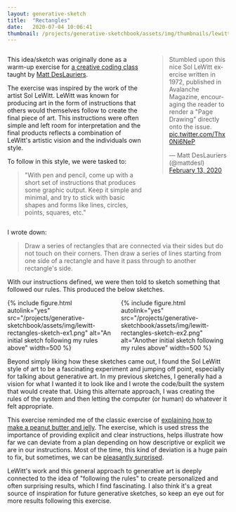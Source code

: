 ```yaml
---
layout: generative-sketch
title:  "Rectangles"
date:   2020-07-04 10:06:41
thumbnail: /projects/generative-sketchbook/assets/img/thumbnails/lewitt-rectangles.png
---
```


<script>

let sketch = function(p) {

    /*********************/
    /*** INIT VARIABLE ***/
    /*********************/

    const width = Math.min(500, $("#p5-container").width()),
          height = width;

    // a container for rectangles and lines
    let rectangles = [ ],
        lines = [ ];

    // indicator of how many elements to draw at a given time/frame
    let to_draw = 0;

    // probabilities of connecting to previous rect from top, right, bottom, left
    // depending on which quadrant previous rect was in (top-left, top-right, bottom-left, bottom-right)
    const tang_probs = [
        [0.4, 0.5, 0.6, 1], 
        [0.4, 0.8, 0.9, 1],
        [0.1, 0.2, 0.6, 1],
        [0.1, 0.5, 0.9, 1],
    ];

    /***********************/
    /*** DECLARE CLASSES ***/
    /***********************/

    class Rectangle {
        constructor(x = 0, y = 0, w = 100, h = 100) {
            this.x = x;
            this.y = y;
            this.w = w;
            this.h = h;
            this.ts = [ ];
        }

        // update the rect's position
        move(x, y) {
            this.x = p.max(0.01 * width, p.min(width * 0.99 - this.w, x));
            this.y = p.max(0.01 * height, p.min(height * 0.99 - this.h, y));
            this.ts = [ ];
        }

        // update the rect's shape
        resize(w, h) {
            this.w = p.max(0.01 * width, p.min(width * 0.99 - this.x, w));
            this.h = p.max(0.01 * height, p.min(height * 0.99 - this.y, h));
            this.ts = [ ];
        }

        // update the rect's position to somewhere tangent to a specific point 
        // (s = side to be tangent [0 = top, 1 = right, 2 = bottom, 3 = left],
        //  x/y describe the point)
        tangent_move(s, x, y) {
            if (s == 0) {
                this.move(x - p.random(this.w), y);
            } else if (s == 1) {
                this.move(x - this.w, y - p.random(this.h));
            } else if (s == 2) {
                this.move(x - p.random(this.w), y - this.h);
            } else if (s == 3) {
                this.move(x, y - p.random(this.h));
            }
            this.ts.push(s);
        }

        // update the rect's position randomly (between range of parameters)
        random_move(x_min = 0.1, x_max = 0.9, y_min = 0.1, y_max = 0.9) {
            this.move(p.random(width * x_min, width * x_max), p.random(height * y_min, height * y_max)); 
        }

        // update the rect's shape randomly (between range of parameters)
        random_resize(w_min = 0.1, w_max = 0.25, h_min = 0.1, h_max = 0.25) {
            this.resize(p.random(width * w_min, width * w_max), p.random(height * h_min, height * h_max));
        }

        // return a random exterior point from given sides (0 = top, 1 = right, 2 = bottom, 3 = left)
        exterior_point(sides = [0, 1, 2, 3], buffer = 0.1) {
            let side = p.random(sides.filter(e => this.ts.indexOf(e) == -1));
            if (side == 0 | side == 2) {
                return [this.x + p.random(this.w * buffer, this.w * (1 - buffer)), this.y + (side == 0 ? 0 : this.h)];
            } else {
                return [this.x + (side == 1 ? this.w : 0), this.y + p.random(this.h * buffer, this.h * (1 - buffer))];
            }
        }

        // draw the rect to the screen
        draw(stroke = "white", fill = "black") {
            p.stroke(stroke);
            p.strokeWeight(2);
            p.fill(fill);
            p.rect(this.x, this.y, this.w, this.h);
        }
    }

    /********************************/
    /*** DECLARE HELPER FUNCTIONS ***/
    /********************************/

    // given two Rectangles, check if they intersect
    function rectangles_intersect(r1, r2) {
        let x_overlap = p.max(0, p.min(r1.x + r1.w, r2.x + r2.w) - p.max(r1.x, r2.x)),
            y_overlap = p.max(0, p.min(r1.y + r1.h, r2.y + r2.h) - p.max(r1.y, r2.y));
        return (x_overlap * y_overlap) > 0;
    }

    // checks all rectanges in rs for intersection
    function any_rectangles_intersect() {
        for (let i = 0; i < rs.length; i++) {
            for (let j = 0; j < rs.length; j++) {
                if (i != j & rectangles_intersect(rs[i], rs[j])) {
                    return true;
                }
            }
        }
        return false;
    }

    // calculate shared edge between two rectangles
    function shared_edge(r1, r2) {
        let x1 = p.min(r1.x + r1.w, r2.x + r2.w),
            x2 = p.max(r1.x, r2.x),
            y1 = p.min(r1.y + r1.h, r2.y + r2.h),
            y2 = p.max(r1.y, r2.y);
        let x_overlap = p.max(0, x1 - x2),
            y_overlap = p.max(0, y1 - y2);

        // share r1's right edge
        if (Math.abs(r1.x + r1.w - r2.x) < 0.0001 & y_overlap > 0) {
            return {'orient': 0, 's': [[r2.x, y2], [r2.x, y1]]};

        // share r1's left side
        } else if (Math.abs(r1.x - r2.x - r2.w) < 0.0001 & y_overlap > 0) {
            return {'orient': 0, 's': [[r1.x, y2], [r1.x, y1]]};

        // share r1's top side
        } else if (Math.abs(r1.y - r2.y - r2.h) < 0.0001 & x_overlap > 0) {
            return {'orient': 1, 's': [[x2, r1.y], [x1, r1.y]]};

        // share r1's top side
        } else if (Math.abs(r1.y + r1.h - r2.y) < 0.0001 & x_overlap > 0) {
            return {'orient': 1, 's': [[x2, r2.y], [x1, r2.y]]};

        // no shared sides
        } else {
            return null;
        }
    }

    // calculate the orientation of three points (each point is [x, y])
    function orientation(p1, p2, p3) {
        let orientation_val = ((p2[1] - p1[1]) * (p3[0] - p2[0])) - ((p2[0] - p1[0]) * (p3[1] - p2[1]));
        if (orientation_val > 0) return 1;
        else if (orientation_val < 0) return 2;
        else return 0;
    }

    // calculate if two line segments intersect
    // segments are lists of two points [[x1, y1], [x2, y2]]
    function segments_intersect(s1, s2) {
        o1 = orientation(s1[0], s1[1], s2[0]);
        o2 = orientation(s1[0], s1[1], s2[1]);
        o3 = orientation(s2[0], s2[1], s1[0]);
        o4 = orientation(s2[0], s2[1], s1[1]);

        if ((o1 != o2) && (o3 != o4)) return true;
        else return false;
    }

    // create series of rectangles (n_rs = # to generate)
    function gen_rs(n_rs) {
        rs = [ ];

        // create the first rectangle
        rs.push(new Rectangle());
        rs[0].random_move(0, 0.1, 0, 0.1);
        rs[0].random_resize();

        // add other rectangles
        for (let i = 1; i < n_rs; i++) {
            rs.push(new Rectangle());
            rs[i].random_resize();

            // get previous rectangle
            // and based on location of previous, get probabilities of being tangent to a given side
            let rp = rs[i - 1],
                quad = (rp.x >= width / 2 ? 1 : 0) + (rp.y >= height / 2 ? 2 : 0),
                tang_prob = tang_probs[quad];

            // move the new rectangle tangent to the previous rectangle
            // (use a random roll to determine which side to be tangent to)
            // give 100 tries to place it without overlap
            for (let j = 0; j < 100; j++) {
                let rand_roll = p.random();
                if (rand_roll < tang_prob[0]) {
                    rs[i].tangent_move(0, rs[i - 1].x + p.random(rs[i - 1].w), rs[i - 1].y + rs[i - 1].h);
                    if (!any_rectangles_intersect()) rs[i - 1].ts.push(2);
                } else if (rand_roll < tang_prob[1]) {
                    rs[i].tangent_move(1, rs[i - 1].x, rs[i - 1].y + p.random(rs[i - 1].h));
                    if (!any_rectangles_intersect()) rs[i - 1].ts.push(3)
                } else if (rand_roll < tang_prob[2]) {
                    rs[i].tangent_move(2, rs[i - 1].x + p.random(rs[i - 1].w), rs[i - 1].y);
                    if (!any_rectangles_intersect()) rs[i - 1].ts.push(0);
                } else if (rand_roll <= tang_prob[3]) {
                    rs[i].tangent_move(3, rs[i - 1].x + rs[i - 1].w, rs[i - 1].y + p.random(rs[i - 1].h));
                    if (!any_rectangles_intersect()) rs[i - 1].ts.push(1);
                }

                // current placement leads to no overlap, done with loop
                if (!any_rectangles_intersect()) break;
            }

            // if after the loop there is still overlap, stop adding new rectangles
            if (any_rectangles_intersect()) {
                rs = rs.slice(0, -1);
                break;
            }
        }

        return rs;
    }

    function gen_ls(rs) {
        // start with initial point
        ls = [rs[0].exterior_point()];

        for (let i = 1; i < rs.length; i++) {
            let edge = shared_edge(rs[i - 1], rs[i]),
                q0 = edge.s[0],
                q1 = edge.s[1],
                p0 = ls[i - 1],
                p1;

            // narrow shared edge portion to check for intersection
            if (Math.abs(q0[0] - q1[0]) < 0.01) {
                let adj = (q1[1] - q0[1]) * 0.1;
                q0 = [q0[0], q0[1] + adj];
                q1 = [q1[0], q1[1] - adj];

            } else if (Math.abs(q0[1] - q1[1]) < 0.01) {
                let adj = (q1[0] - q0[0]) * 0.1;
                q0 = [q0[0] + adj, q0[1]];
                q1 = [q1[0] - adj, q1[1]]; 
            }

            // if previous point doesn't exist (couldn't find match)
            // pick any point and continue to next iteration
            if (p0 == null) {
                ls.push(rs[i].exterior_point());
                continue;
            }

            // attempt to find a point that causes line segment to intersect with shared edge
            for (let j = 0; j < 200; j++) {
                p1 = rs[i].exterior_point();
                if (segments_intersect([q0, q1], [p0, p1])) break;
            }

            // if valid point found, add it to list
            // if not, add empty point
            if (segments_intersect([q0, q1], [p0, p1])) ls.push(p1);
            else ls.push(null);
        }

        return ls;
    }

    /*********************/
    /*** DEFINE SKETCH ***/
    /*********************/

    p.setup = function() {
        p.createCanvas(width, height);
        p.frameRate(5);

        // generate series of rectangles and lines
        rectangles = gen_rs(20);
        lines = gen_ls(rectangles);
    };

    p.draw = function() {

        // clear background
        p.background("white");

        // draw rects
        for (let i = 0; i < p.min(to_draw, rectangles.length); i++) {
            rectangles[i].draw();
        }

        // draw lines
        for (let i = 1; i < p.min(to_draw, lines.length); i++) {
            p.stroke("white");
            let p1 = lines[i - 1],
                p2 = lines[i];
            if (p1 != null & p2 != null) p.line(p1[0], p1[1], p2[0], p2[1]);
        }

        to_draw++;

        if (to_draw > rectangles.length * 1.5) {
            rectangles = gen_rs(20);
            lines = gen_ls(rectangles);
            to_draw = 0;
        }
    };

}

new p5(sketch, 'p5-container');

</script>



<div class="columns two">
    <div class="column">
        <p>This idea/sketch was originally done as a warm-up exercise for <a href="https://github.com/mattdesl/workshop-data-artwork">a creative coding class</a> taught by <a href="https://www.mattdesl.com/">Matt DesLauriers</a>.</p>
        <p>The exercise was inspired by the work of the artist Sol LeWitt. LeWitt was known for producing art in the form of instructions that others would themselves follow to create the final piece of art. This instructions were often simple and left room for interpretation and the final products reflects a combination of LeWitt's artistic vision and the individuals own style.</p>
        <p>To follow in this style, we were tasked to:</p>
        <blockquote>"With pen and pencil, come up with a short set of instructions that produces some graphic output. Keep it simple and minimal, and try to stick with basic shapes and forms like lines, circles, points, squares, etc."</blockquote>
    </div>
    <div class="column">
        <blockquote class="twitter-tweet"><p lang="en" dir="ltr">Stumbled upon this nice Sol LeWitt exercise written in 1972, published in Avalanche Magazine, encouraging the reader to render a &quot;Page Drawing&quot; directly onto the issue. <a href="https://t.co/Thx0Ni6NeP">pic.twitter.com/Thx0Ni6NeP</a></p>&mdash; Matt DesLauriers (@mattdesl) <a href="https://twitter.com/mattdesl/status/1228098931550232581?ref_src=twsrc%5Etfw">February 13, 2020</a></blockquote> <script async src="https://platform.twitter.com/widgets.js" charset="utf-8"></script>
    </div>
</div> 

I wrote down:

> Draw a series of rectangles that are connected via their sides but do not touch on their corners. Then draw a series of lines starting from one side of a rectangle and have it pass through to another rectangle's side.

With our instructions defined, we were then told to sketch something that followed our rules. This produced the below sketches.

<div class="columns two">
    <div class="column">
        {% include figure.html autolink="yes" src="/projects/generative-sketchbook/assets/img/lewitt-rectangles-sketch-ex1.png" alt="An initial sketch following my rules above" width=500 %}
    </div>
    <div class="column">
        {% include figure.html autolink="yes" src="/projects/generative-sketchbook/assets/img/lewitt-rectangles-sketch-ex2.png" alt="Another initial sketch following my rules above" width=500 %}
    </div>
</div>

Beyond simply liking how these sketches came out, I found the Sol LeWitt style of art to be a fascinating experiment and jumping off point, especially for talking about generative art. In my previous sketches, I generally had a vision for what I wanted it to look like and I wrote the code/built the system that would create that. Using this alternate approach, I was creating the rules of the system and then letting the computer (or human) do whatever it felt appropriate.

This exercise reminded me of the classic exercise of [explaining how to make a peanut butter and jelly](http://static.zerorobotics.mit.edu/docs/team-activities/ProgrammingPeanutButterAndJelly.pdf). The exercise, which is used stress the importance of providing explicit and clear instructions, helps illustrate how far we can deviate from a plan depending on how descriptive or explicit we are in our instructions. Most of the time, this kind of deviation is a huge pain to fix, but sometimes, we can be [pleasantly surprised](https://aiweirdness.com/post/172894792687/when-algorithms-surprise-us). 

LeWitt's work and this general approach to generative art is deeply connected to the idea of "following the rules" to create personalized and often surprising results, which I find fascinating. I also think it's a great source of inspiration for future generative sketches, so keep an eye out for more results following this exercise.


<style>
    p.fig-paragraph {
        text-align: left !important;
    }
</style>